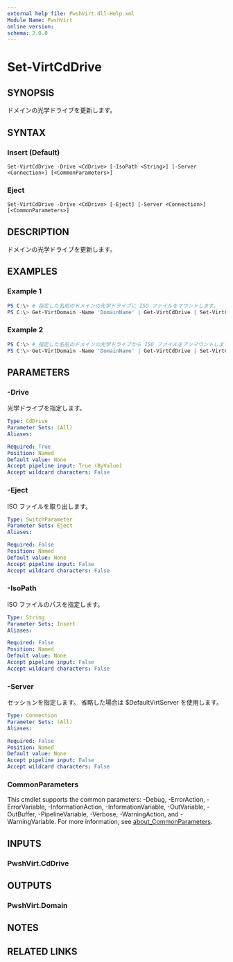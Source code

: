 ```yaml
---
external help file: PwshVirt.dll-Help.xml
Module Name: PwshVirt
online version:
schema: 2.0.0
---
```


# Set-VirtCdDrive

## SYNOPSIS
ドメインの光学ドライブを更新します。

## SYNTAX

### Insert (Default)
```
Set-VirtCdDrive -Drive <CdDrive> [-IsoPath <String>] [-Server <Connection>] [<CommonParameters>]
```

### Eject
```
Set-VirtCdDrive -Drive <CdDrive> [-Eject] [-Server <Connection>] [<CommonParameters>]
```

## DESCRIPTION
ドメインの光学ドライブを更新します。

## EXAMPLES

### Example 1
```powershell
PS C:\> # 指定した名前のドメインの光学ドライブに ISO ファイルをマウントします。
PS C:\> Get-VirtDomain -Name 'DomainName' | Get-VirtCdDrive | Set-VirtCdDrive -IsoPath /root/media.iso
```

### Example 2
```powershell
PS C:\> # 指定した名前のドメインの光学ドライブから ISO ファイルをアンマウントします。
PS C:\> Get-VirtDomain -Name 'DomainName' | Get-VirtCdDrive | Set-VirtCdDrive -Eject
```

## PARAMETERS

### -Drive
光学ドライブを指定します。

```yaml
Type: CdDrive
Parameter Sets: (All)
Aliases:

Required: True
Position: Named
Default value: None
Accept pipeline input: True (ByValue)
Accept wildcard characters: False
```

### -Eject
ISO ファイルを取り出します。

```yaml
Type: SwitchParameter
Parameter Sets: Eject
Aliases:

Required: False
Position: Named
Default value: None
Accept pipeline input: False
Accept wildcard characters: False
```

### -IsoPath
ISO ファイルのパスを指定します。

```yaml
Type: String
Parameter Sets: Insert
Aliases:

Required: False
Position: Named
Default value: None
Accept pipeline input: False
Accept wildcard characters: False
```

### -Server
セッションを指定します。
省略した場合は $DefaultVirtServer を使用します。

```yaml
Type: Connection
Parameter Sets: (All)
Aliases:

Required: False
Position: Named
Default value: None
Accept pipeline input: False
Accept wildcard characters: False
```

### CommonParameters
This cmdlet supports the common parameters: -Debug, -ErrorAction, -ErrorVariable, -InformationAction, -InformationVariable, -OutVariable, -OutBuffer, -PipelineVariable, -Verbose, -WarningAction, and -WarningVariable. For more information, see [about_CommonParameters](http://go.microsoft.com/fwlink/?LinkID=113216).

## INPUTS

### PwshVirt.CdDrive

## OUTPUTS

### PwshVirt.Domain

## NOTES

## RELATED LINKS

